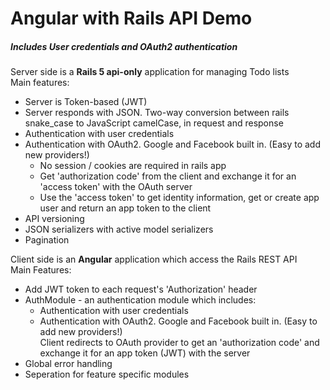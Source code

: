Angular with Rails API Demo
===========================

##### Includes User credentials and OAuth2 authentication

Server side is a **Rails 5 api-only** application for managing Todo lists  
Main features:

*   Server is Token-based (JWT)
*   Server responds with JSON. Two-way conversion between rails snake_case to JavaScript camelCase, in request and response
*   Authentication with user credentials
*   Authentication with OAuth2. Google and Facebook built in. (Easy to add new providers!)
    *   No session / cookies are required in rails app
    *   Get 'authorization code' from the client and exchange it for an 'access token' with the OAuth server
    *   Use the 'access token' to get identity information, get or create app user and return an app token to the client
*   API versioning
*   JSON serializers with active model serializers
*   Pagination

Client side is an **Angular** application which access the Rails REST API  
Main Features:

*   Add JWT token to each request's 'Authorization' header
*   AuthModule - an authentication module which includes:
    *   Authentication with user credentials
    *   Authentication with OAuth2. Google and Facebook built in. (Easy to add new providers!)  
        Client redirects to OAuth provider to get an 'authorization code' and exchange it for an app token (JWT) with the server
*   Global error handling
*   Seperation for feature specific modules
